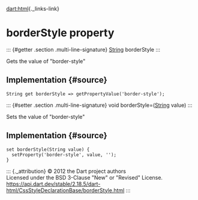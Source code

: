 [dart:html](../../dart-html/dart-html-library){._links-link}

borderStyle property
====================

::: {#getter .section .multi-line-signature}
[String](../../dart-core/string-class) borderStyle
:::

Gets the value of \"border-style\"

Implementation {#source}
--------------

``` {.language-dart data-language="dart"}
String get borderStyle => getPropertyValue('border-style');
```

::: {#setter .section .multi-line-signature}
void borderStyle=([String](../../dart-core/string-class) value)
:::

Sets the value of \"border-style\"

Implementation {#source}
--------------

``` {.language-dart data-language="dart"}
set borderStyle(String value) {
  setProperty('border-style', value, '');
}
```

::: {._attribution}
© 2012 the Dart project authors\
Licensed under the BSD 3-Clause \"New\" or \"Revised\" License.\
<https://api.dart.dev/stable/2.18.5/dart-html/CssStyleDeclarationBase/borderStyle.html>
:::
